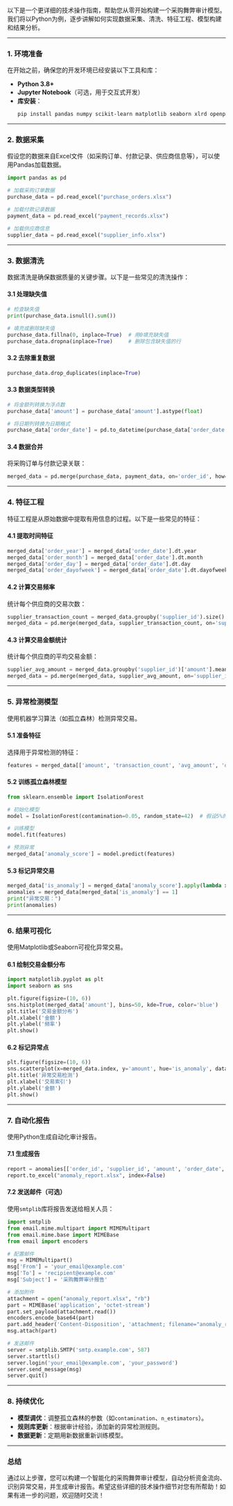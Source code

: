 以下是一个更详细的技术操作指南，帮助您从零开始构建一个采购舞弊审计模型。我们将以Python为例，逐步讲解如何实现数据采集、清洗、特征工程、模型构建和结果分析。

---

### **1. 环境准备**
在开始之前，确保您的开发环境已经安装以下工具和库：
- **Python 3.8+**
- **Jupyter Notebook**（可选，用于交互式开发）
- **库安装**：
  ```bash
  pip install pandas numpy scikit-learn matplotlib seaborn xlrd openpyxl
  ```

---

### **2. 数据采集**
假设您的数据来自Excel文件（如采购订单、付款记录、供应商信息等），可以使用Pandas加载数据。

```python
import pandas as pd

# 加载采购订单数据
purchase_data = pd.read_excel("purchase_orders.xlsx")

# 加载付款记录数据
payment_data = pd.read_excel("payment_records.xlsx")

# 加载供应商信息
supplier_data = pd.read_excel("supplier_info.xlsx")
```

---

### **3. 数据清洗**
数据清洗是确保数据质量的关键步骤。以下是一些常见的清洗操作：

#### **3.1 处理缺失值**
```python
# 检查缺失值
print(purchase_data.isnull().sum())

# 填充或删除缺失值
purchase_data.fillna(0, inplace=True)  # 用0填充缺失值
purchase_data.dropna(inplace=True)     # 删除包含缺失值的行
```

#### **3.2 去除重复数据**
```python
purchase_data.drop_duplicates(inplace=True)
```

#### **3.3 数据类型转换**
```python
# 将金额列转换为浮点数
purchase_data['amount'] = purchase_data['amount'].astype(float)

# 将日期列转换为日期格式
purchase_data['order_date'] = pd.to_datetime(purchase_data['order_date'])
```

#### **3.4 数据合并**
将采购订单与付款记录关联：
```python
merged_data = pd.merge(purchase_data, payment_data, on='order_id', how='inner')
```

---

### **4. 特征工程**
特征工程是从原始数据中提取有用信息的过程。以下是一些常见的特征：

#### **4.1 提取时间特征**
```python
merged_data['order_year'] = merged_data['order_date'].dt.year
merged_data['order_month'] = merged_data['order_date'].dt.month
merged_data['order_day'] = merged_data['order_date'].dt.day
merged_data['order_dayofweek'] = merged_data['order_date'].dt.dayofweek  # 星期几（0-6）
```

#### **4.2 计算交易频率**
统计每个供应商的交易次数：
```python
supplier_transaction_count = merged_data.groupby('supplier_id').size().reset_index(name='transaction_count')
merged_data = pd.merge(merged_data, supplier_transaction_count, on='supplier_id', how='left')
```

#### **4.3 计算交易金额统计**
统计每个供应商的平均交易金额：
```python
supplier_avg_amount = merged_data.groupby('supplier_id')['amount'].mean().reset_index(name='avg_amount')
merged_data = pd.merge(merged_data, supplier_avg_amount, on='supplier_id', how='left')
```

---

### **5. 异常检测模型**
使用机器学习算法（如孤立森林）检测异常交易。

#### **5.1 准备特征**
选择用于异常检测的特征：
```python
features = merged_data[['amount', 'transaction_count', 'avg_amount', 'order_dayofweek']]
```

#### **5.2 训练孤立森林模型**
```python
from sklearn.ensemble import IsolationForest

# 初始化模型
model = IsolationForest(contamination=0.05, random_state=42)  # 假设5%的数据是异常的

# 训练模型
model.fit(features)

# 预测异常
merged_data['anomaly_score'] = model.predict(features)
```

#### **5.3 标记异常交易**
```python
merged_data['is_anomaly'] = merged_data['anomaly_score'].apply(lambda x: 1 if x == -1 else 0)
anomalies = merged_data[merged_data['is_anomaly'] == 1]
print("异常交易：")
print(anomalies)
```

---

### **6. 结果可视化**
使用Matplotlib或Seaborn可视化异常交易。

#### **6.1 绘制交易金额分布**
```python
import matplotlib.pyplot as plt
import seaborn as sns

plt.figure(figsize=(10, 6))
sns.histplot(merged_data['amount'], bins=50, kde=True, color='blue')
plt.title('交易金额分布')
plt.xlabel('金额')
plt.ylabel('频率')
plt.show()
```

#### **6.2 标记异常点**
```python
plt.figure(figsize=(10, 6))
sns.scatterplot(x=merged_data.index, y='amount', hue='is_anomaly', data=merged_data, palette='viridis')
plt.title('异常交易检测')
plt.xlabel('交易索引')
plt.ylabel('金额')
plt.show()
```

---

### **7. 自动化报告**
使用Python生成自动化审计报告。

#### **7.1 生成报告**
```python
report = anomalies[['order_id', 'supplier_id', 'amount', 'order_date', 'is_anomaly']]
report.to_excel("anomaly_report.xlsx", index=False)
```

#### **7.2 发送邮件（可选）**
使用`smtplib`库将报告发送给相关人员：
```python
import smtplib
from email.mime.multipart import MIMEMultipart
from email.mime.base import MIMEBase
from email import encoders

# 配置邮件
msg = MIMEMultipart()
msg['From'] = 'your_email@example.com'
msg['To'] = 'recipient@example.com'
msg['Subject'] = '采购舞弊审计报告'

# 添加附件
attachment = open("anomaly_report.xlsx", "rb")
part = MIMEBase('application', 'octet-stream')
part.set_payload(attachment.read())
encoders.encode_base64(part)
part.add_header('Content-Disposition', 'attachment; filename="anomaly_report.xlsx"')
msg.attach(part)

# 发送邮件
server = smtplib.SMTP('smtp.example.com', 587)
server.starttls()
server.login('your_email@example.com', 'your_password')
server.send_message(msg)
server.quit()
```

---

### **8. 持续优化**
- **模型调优**：调整孤立森林的参数（如`contamination`、`n_estimators`）。
- **规则库更新**：根据审计经验，添加新的异常检测规则。
- **数据更新**：定期用新数据重新训练模型。

---

### **总结**
通过以上步骤，您可以构建一个智能化的采购舞弊审计模型，自动分析资金流向、识别异常交易，并生成审计报告。希望这些详细的技术操作细节对您有所帮助！如果有进一步的问题，欢迎随时交流！